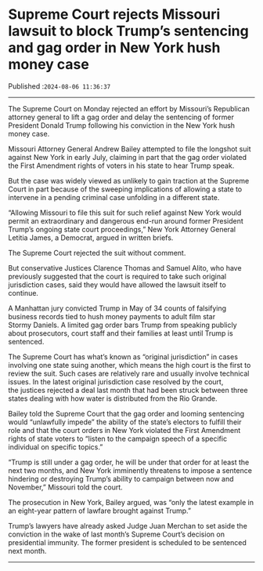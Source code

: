 # Supreme Court rejects Missouri lawsuit to block Trump’s sentencing and gag order in New York hush money case

Published :`2024-08-06 11:36:37`

---

The Supreme Court on Monday rejected an effort by Missouri’s Republican attorney general to lift a gag order and delay the sentencing of former President Donald Trump following his conviction in the New York hush money case.

Missouri Attorney General Andrew Bailey attempted to file the longshot suit against New York in early July, claiming in part that the gag order violated the First Amendment rights of voters in his state to hear Trump speak.

But the case was widely viewed as unlikely to gain traction at the Supreme Court in part because of the sweeping implications of allowing a state to intervene in a pending criminal case unfolding in a different state.

“Allowing Missouri to file this suit for such relief against New York would permit an extraordinary and dangerous end-run around former President Trump’s ongoing state court proceedings,” New York Attorney General Letitia James, a Democrat, argued in written briefs.

The Supreme Court rejected the suit without comment.

But conservative Justices Clarence Thomas and Samuel Alito, who have previously suggested that the court is required to take such original jurisdiction cases, said they would have allowed the lawsuit itself to continue.

A Manhattan jury convicted Trump in May of 34 counts of falsifying business records tied to hush money payments to adult film star Stormy Daniels. A limited gag order bars Trump from speaking publicly about prosecutors, court staff and their families at least until Trump is sentenced.

The Supreme Court has what’s known as “original jurisdiction” in cases involving one state suing another, which means the high court is the first to review the suit. Such cases are relatively rare and usually involve technical issues. In the latest original jurisdiction case resolved by the court, the justices rejected a deal last month that had been struck between three states dealing with how water is distributed from the Rio Grande.

Bailey told the Supreme Court that the gag order and looming sentencing would “unlawfully impede” the ability of the state’s electors to fulfill their role and that the court orders in New York violated the First Amendment rights of state voters to “listen to the campaign speech of a specific individual on specific topics.”

“Trump is still under a gag order, he will be under that order for at least the next two months, and New York imminently threatens to impose a sentence hindering or destroying Trump’s ability to campaign between now and November,” Missouri told the court.

The prosecution in New York, Bailey argued, was “only the latest example in an eight-year pattern of lawfare brought against Trump.”

Trump’s lawyers have already asked Judge Juan Merchan to set aside the conviction in the wake of last month’s Supreme Court’s decision on presidential immunity. The former president is scheduled to be sentenced next month.

---

